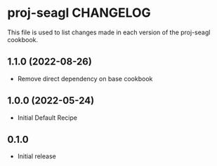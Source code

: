 # proj-seagl CHANGELOG

This file is used to list changes made in each version of the proj-seagl cookbook.

1.1.0 (2022-08-26)
------------------
- Remove direct dependency on base cookbook

1.0.0 (2022-05-24)
------------------
- Initial Default Recipe

## 0.1.0

- Initial release
